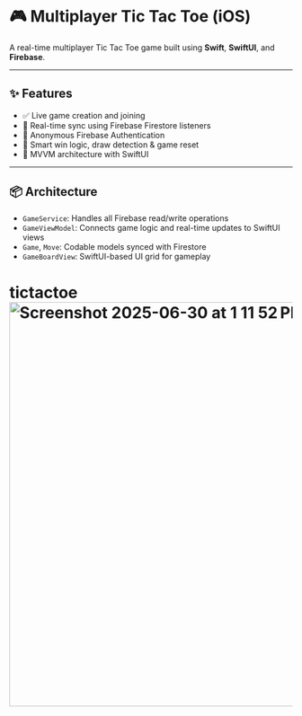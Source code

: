 # 🎮 Multiplayer Tic Tac Toe (iOS)

A real-time multiplayer Tic Tac Toe game built using **Swift**, **SwiftUI**, and **Firebase**.

---

## ✨ Features

- ✅ Live game creation and joining
- 🔁 Real-time sync using Firebase Firestore listeners
- 🔐 Anonymous Firebase Authentication
- 🧠 Smart win logic, draw detection & game reset
- 🧱 MVVM architecture with SwiftUI

---

## 📦 Architecture

- `GameService`: Handles all Firebase read/write operations
- `GameViewModel`: Connects game logic and real-time updates to SwiftUI views
- `Game`, `Move`: Codable models synced with Firestore
- `GameBoardView`: SwiftUI-based UI grid for gameplay


# tictactoe<img width="720" alt="Screenshot 2025-06-30 at 1 11 52 PM" src="https://github.com/user-attachments/assets/f9c18527-ed7d-4dbf-b208-86ce7ff16462" />

